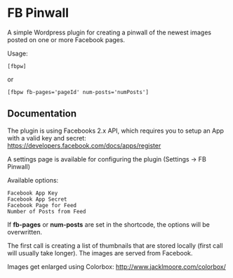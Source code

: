 # FB Pinwall

A simple Wordpress plugin for creating a pinwall of the newest images posted on one or more Facebook pages.

Usage:

    [fbpw]
or

    [fbpw fb-pages='pageId' num-posts='numPosts']

## Documentation

The plugin is using Facebooks 2.x API, which requires you to setup an App with a valid key and secret: https://developers.facebook.com/docs/apps/register

A settings page is available for configuring the plugin (Settings -> FB Pinwall)

Available options:
```
Facebook App Key
Facebook App Secret
Facebook Page for Feed
Number of Posts from Feed
```

If **fb-pages** or **num-posts** are set in the shortcode, the options will be overwritten.


The first call is creating a list of thumbnails that are stored locally (first call will usually take longer). The images are served from Facebook.

Images get enlarged using Colorbox: http://www.jacklmoore.com/colorbox/
